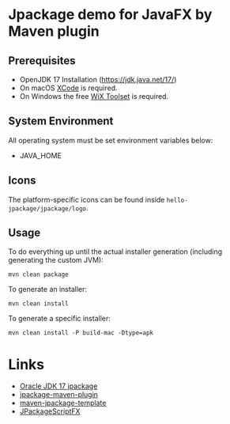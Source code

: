 # Jpackage demo for JavaFX by Maven plugin

## Prerequisites
* OpenJDK 17 Installation (https://jdk.java.net/17/)
* On macOS [XCode](https://developer.apple.com/download/all/?q=for%20Xcode) is required.
* On Windows the free [WiX Toolset](https://wixtoolset.org) is required.

## System Environment
All operating system must be set environment variables below:
* JAVA_HOME

## Icons
The platform-specific icons can be found inside `hello-jpackage/jpackage/logo`.

## Usage

To do everything up until the actual installer generation (including generating the custom JVM):
```
mvn clean package
```

To generate an installer:
```
mvn clean install
```

To generate a specific installer:
```
mvn clean install -P build-mac -Dtype=apk
```

# Links
* [Oracle JDK 17 jpackage](https://docs.oracle.com/en/java/javase/17/jpackage/)
* [jpackage-maven-plugin](https://github.com/Akman/jpackage-maven-plugin)
* [maven-jpackage-template](https://github.com/wiverson/maven-jpackage-template)
* [JPackageScriptFX](https://github.com/dlemmermann/JPackageScriptFX)


